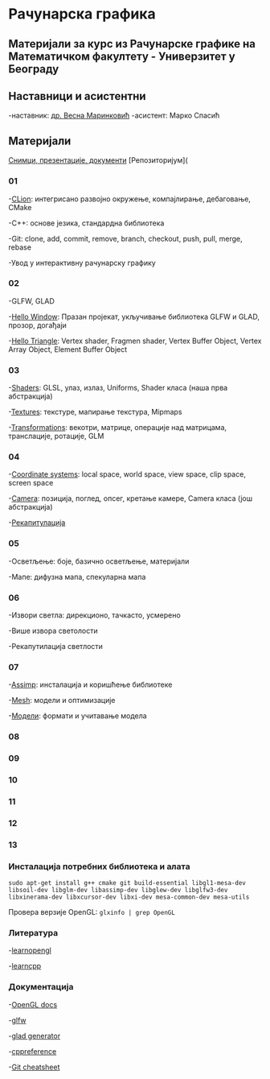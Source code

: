 # Рачунарска графика 
## Материјали за курс из Рачунарске графике на Математичком факултету - Универзитет у Београду 

## Наставници и асистентни
-наставник: [др. Весна Маринковић](http://poincare.matf.bg.ac.rs/~vesnam/grafika.html)
-асистент: Марко Спасић

## Материјали
[Снимци, презентацијe, документи](https://drive.google.com/drive/folders/1KqTmrBcbMp_hbUfxV9fCBXvuXd6Wgcbm?usp=sharing)
[Репозиторијум](

### 01
-[CLion](https://www.jetbrains.com/clion/): интегрисано развојно окружење, компајлирање, дебаговање, CMake

-C++: основе језика, стандардна библиотека

-Git: clone, add, commit, remove, branch, checkout, push, pull, merge, rebase

-Увод у интерактивну рачунарску графику

### 02
-GLFW, GLAD

-[Hello Window](https://learnopengl.com/Getting-started/Hello-Window): Празан пројекат, укључивање библиотека GLFW и GLAD, прозор, догађаји

-[Hello Triangle](https://learnopengl.com/Getting-started/Hello-Triangle): Vertex shader, Fragmen shader, Vertex Buffer Object, Vertex Array Object, Element Buffer Object

### 03
-[Shaders](https://learnopengl.com/Getting-started/Shaders): GLSL, улаз, излаз, Uniforms, Shader класа (наша прва абстракција)

-[Textures](https://learnopengl.com/Getting-started/Textures): текстуре, мапирање текстура, Mipmaps

-[Transformations](https://learnopengl.com/Getting-started/Transformations): векотри, матрице, операције над матрицама, транслације, ротације, GLM

### 04
-[Coordinate systems](https://learnopengl.com/Getting-started/Coordinate-Systems): local space, world space, view space, clip space, screen space

-[Camera](https://learnopengl.com/Getting-started/Camera): позиција, поглед, опсег, кретање камере, Camera класа (још абстракција)

-[Рекапитулација](https://learnopengl.com/Getting-started/Review)

### 05
-Осветљење: боје, базично осветљење, материјали

-Мапе: дифузна мапа, спекуларна мапа

### 06
-Извори светла: дирекционо, тачкасто, усмерено

-Више извора светолости

-Рекапутилација светлости

### 07
-[Assimp](https://learnopengl.com/Model-Loading/Assimp): инсталација и коришћење библиотеке

-[Mesh](https://learnopengl.com/Model-Loading/Mesh): модели и оптимизације

-[Модели](https://learnopengl.com/Model-Loading/Model): формати и учитавање модела



### 08


### 09
### 10
### 11
### 12
### 13

### Инсталација потребних библиотека и алата
`sudo apt-get install g++ cmake git build-essential libgl1-mesa-dev libsoil-dev libglm-dev libassimp-dev libglew-dev libglfw3-dev libxinerama-dev libxcursor-dev libxi-dev mesa-common-dev mesa-utils`

Провера верзије OpenGL: `glxinfo | grep OpenGL`

### Литература
-[learnopengl](https://learnopengl.com/)

-[learncpp](https://www.learncpp.com/)

### Документација
-[OpenGL docs](http://docs.gl/)

-[glfw](https://www.glfw.org/)

-[glad generator](https://glad.dav1d.de/)

-[cppreference](https://en.cppreference.com/w/)

-[Git cheatsheet](https://www.atlassian.com/git/tutorials/atlassian-git-cheatsheet)

